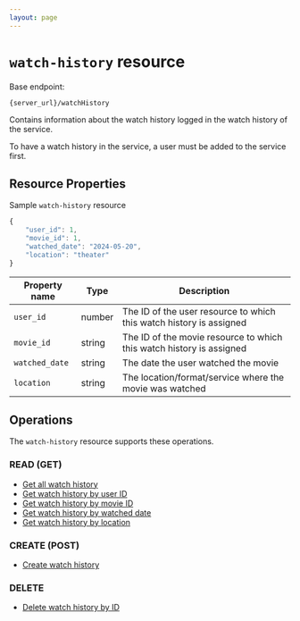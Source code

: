 ```yaml
---
layout: page
---
```

# `watch-history` resource

Base endpoint:

```shell
{server_url}/watchHistory
```

Contains information about the watch history logged in the watch history of the service.

To have a watch history in the service, a user must be added to the service first.

## Resource Properties

Sample `watch-history` resource

```js
{
    "user_id": 1,
    "movie_id": 1,
    "watched_date": "2024-05-20",
    "location": "theater"
}
```

| Property name | Type | Description |
| ------------- | ----------- | ----------- |
| `user_id` | number | The ID of the user resource to which this watch history is assigned |
| `movie_id` | string | The ID of the movie resource to which this watch history is assigned |
| `watched_date` | string | The date the user watched the movie |
| `location` | string | The location/format/service where the movie was watched |

## Operations

The `watch-history` resource supports these operations.

### READ (GET)

* [Get all watch history](watch-history-get-all)
* [Get watch history by user ID](watch-history-get-by-user-id)
* [Get watch history by movie ID](watch-history-get-by-movie-id)
* [Get watch history by watched date](watch-history-get-by-date)
* [Get watch history by location](watch-history-get-by-location)

### CREATE (POST)

* [Create watch history](watch-history-create)

### DELETE

* [Delete watch history by ID](watch-history-delete-by-id)
